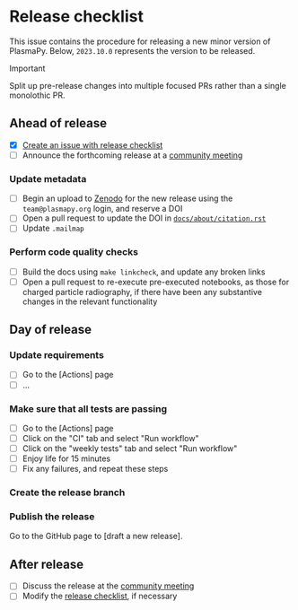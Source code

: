 [community meeting]: https://www.plasmapy.org/meetings/weekly
[`docs/about/citation.rst`]: https://github.com/PlasmaPy/PlasmaPy/blob/main/docs/about/citation.rst
[release checklist]: https://github.com/PlasmaPy/PlasmaPy/tree/main/.github/markdown/release-checklist.md
[Zenodo]: https://zenodo.org

# Release checklist

This issue contains the procedure for releasing a new minor version of
PlasmaPy. Below, `2023.10.0` represents the version to be released.

> [!IMPORTANT]
> Split up pre-release changes into multiple focused PRs rather than a
> single monolothic PR.

## Ahead of release

 - [x] [Create an issue with release checklist]()
 - [ ] Announce the forthcoming release at a [community meeting]

### Update metadata

 - [ ] Begin an upload to [Zenodo] for the new release using the
   `team@plasmapy.org` login, and reserve a DOI
 - [ ] Open a pull request to update the DOI in [`docs/about/citation.rst`]
 - [ ] Update `.mailmap`

### Perform code quality checks

 - [ ] Build the docs using `make linkcheck`, and update any broken links
 - [ ] Open a pull request to re-execute pre-executed notebooks, as
       those for charged particle radiography, if there have been any
       substantive changes in the relevant functionality

## Day of release

### Update requirements

 - [ ] Go to the [Actions] page
 - [ ] ...

### Make sure that all tests are passing

 - [ ] Go to the [Actions] page
 - [ ] Click on the "CI" tab and select "Run workflow"
 - [ ] Click on the "weekly tests" tab and select "Run workflow"
 - [ ] Enjoy life for 15 minutes
 - [ ] Fix any failures, and repeat these steps

### Create the release branch

### Publish the release

Go to the GitHub page to [draft a new release].


## After release

 - [ ] Discuss the release at the [community meeting]
 - [ ] Modify the [release checklist], if necessary
